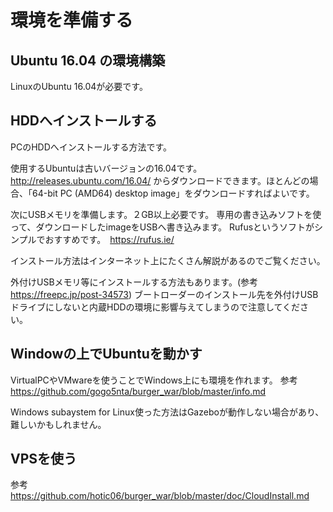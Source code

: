 # 環境を準備する
## Ubuntu 16.04 の環境構築
LinuxのUbuntu 16.04が必要です。

## HDDへインストールする
PCのHDDへインストールする方法です。

使用するUbuntuは古いバージョンの16.04です。
http://releases.ubuntu.com/16.04/
からダウンロードできます。ほとんどの場合、「64-bit PC (AMD64) desktop image」をダウンロードすればよいです。

次にUSBメモリを準備します。２GB以上必要です。
専用の書き込みソフトを使って、ダウンロードしたimageをUSBへ書き込みます。
Rufusというソフトがシンプルでおすすめです。　https://rufus.ie/

インストール方法はインターネット上にたくさん解説があるのでご覧ください。

外付けUSBメモリ等にインストールする方法もあります。(参考 https://freepc.jp/post-34573)
ブートローダーのインストール先を外付けUSBドライブにしないと内蔵HDDの環境に影響与えてしまうので注意してください。

## Windowの上でUbuntuを動かす
VirtualPCやVMwareを使うことでWindows上にも環境を作れます。
参考
https://github.com/gogo5nta/burger_war/blob/master/info.md

Windows subaystem for Linux使った方法はGazeboが動作しない場合があり、難しいかもしれません。

## VPSを使う
参考
https://github.com/hotic06/burger_war/blob/master/doc/CloudInstall.md
